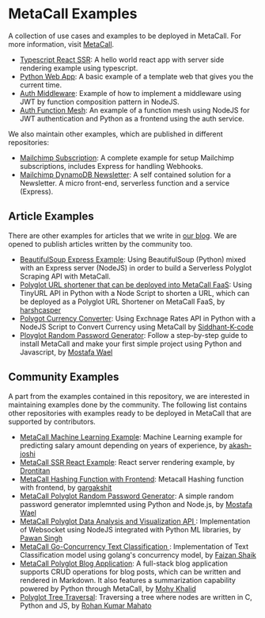 # MetaCall Examples

A collection of use cases and examples to be deployed in MetaCall. For more information, visit [MetaCall](https://metacall.io).

- [Typescript React SSR](https://github.com/josead/metacall-typescript-react-app-example): A hello world react app with server side rendering example using typescript.
- [Python Web App](https://github.com/metacall/examples/tree/master/time-app-web): A basic example of a template web that gives you the current time.
- [Auth Middleware](https://github.com/metacall/examples/tree/master/auth-middleware): Example of how to implement a middleware using JWT by function composition pattern in NodeJS.
- [Auth Function Mesh](https://github.com/metacall/examples/tree/master/auth-function-mesh): An example of a function mesh using NodeJS for JWT authentication and Python as a frontend using the auth service.

We also maintain other examples, which are published in different repositories:

- [Mailchimp Subscription](https://github.com/metacall/mailchimp-example): A complete example for setup Mailchimp subscriptions, includes Express for handling Webhooks.
- [Mailchimp DynamoDB Newsletter](https://github.com/metacall/mailchimp-dynamodb-example): A self contained solution for a Newsletter. A micro front-end, serverless function and a service (Express).

## Article Examples

There are other examples for articles that we write in [our blog](https://medium.com/@metacall). We are opened to publish articles written by the community too.

- [BeautifulSoup Express Example](https://github.com/metacall/beautifulsoup-express-example): Using BeautifulSoup (Python) mixed with an Express server (NodeJS) in order to build a Serverless Polyglot Scraping API with MetaCall.
- [Polyglot URL shortener that can be deployed into MetaCall FaaS](https://github.com/metacall/url-shortener-example): Using TinyURL API in Python with a Node Script to shorten a URL, which can be deployed as a Polyglot URL Shortener on MetaCall FaaS, by [harshcasper](https://github.com/harshcasper)
- [Polygot Currency Converter](https://github.com/metacall/currency-convert-example): Using Exchnage Rates API in Python with a NodeJS Script to Convert Currency using MetaCall by  [Siddhant-K-code](https://github.com/Siddhant-K-code)
- [Ployglot Random Password Generator](https://mostafawael.medium.com/make-your-first-polyglot-project-using-metacall-40e6b3333f36): Follow a step-by-step guide to install MetaCall and make your first simple project using Python and Javascript, by [Mostafa Wael](https://github.com/Mostafa-wael)

## Community Examples

A part from the examples contained in this repository, we are interested in maintaining examples done by the community. The following list contains other repositories with examples ready to be deployed in MetaCall that are supported by contributors.

- [MetaCall Machine Learning Example](https://github.com/metacall/metacall-ml-example): Machine Learning example for predicting salary amount depending on years of experience, by [akash-joshi](https://github.com/akash-joshi)
- [MetaCall SSR React Example](https://github.com/metacall/react-SSR-example): React server rendering example, by [Drontitan](https://github.com/Drontitan)
- [MetaCall Hashing Function with Frontend](https://github.com/metacall/hasher-example): Metacall Hashing function with frontend, by [gargakshit](https://github.com/gargakshit)
- [MetaCall Polyglot Random Password Generator](https://github.com/metacall/random-password-generator-example): A simple random password generator implemnted using Python and Node.js, by [Mostafa Wael](https://github.com/Mostafa-wael)
- [MetaCall Polyglot Data Analysis and Visualization API ](https://github.com/metacall/numpy-matplotlib-websocket-nodejs-example): Implementation of Websocket using NodeJS integrated with Python ML libraries, by [Pawan Singh](https://github.com/pawxnsingh)
- [MetaCall Go-Concurrency Text Classification ](https://github.com/metacall/go-python-ml-example): Implementation of Text Classification model using golang's concurrency model, by [Faizan Shaik](https://github.com/fyzanshaik)
- [MetaCall Polyglot Blog Application](https://github.com/metacall/polyglot-blog-example): A full-stack blog application supports CRUD operations for blog posts, which can be written and rendered in Markdown. It also features a summarization capability powered by Python through MetaCall, by [Mohy Khalid](https://github.com/mohyware)
- [Polyglot Tree Traversal](https://github.com/metacall/polyglot-tree-traversal-example): Traversing a tree where nodes are written in C, Python and JS, by [Rohan Kumar Mahato](https://github.com/RohanKrMahato)